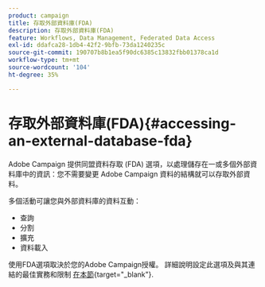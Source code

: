 ```yaml
---
product: campaign
title: 存取外部資料庫(FDA)
description: 存取外部資料庫(FDA)
feature: Workflows, Data Management, Federated Data Access
exl-id: ddafca28-1db4-42f2-9bfb-73da1240235c
source-git-commit: 190707b8b1ea5f90dc6385c13832fbb01378ca1d
workflow-type: tm+mt
source-wordcount: '104'
ht-degree: 35%

---
```


# 存取外部資料庫(FDA){#accessing-an-external-database-fda}

Adobe Campaign 提供同盟資料存取 (FDA) 選項，以處理儲存在一或多個外部資料庫中的資訊：您不需要變更 Adobe Campaign 資料的結構就可以存取外部資料。

多個活動可讓您與外部資料庫的資料互動：

* 查詢
* 分割
* 擴充
* 資料載入

使用FDA選項取決於您的Adobe Campaign授權。 詳細說明設定此選項及與其連結的最佳實務和限制 [在本節](https://experienceleague.adobe.com/docs/campaign/campaign-v8/connect/fda.html){target="_blank"}.
